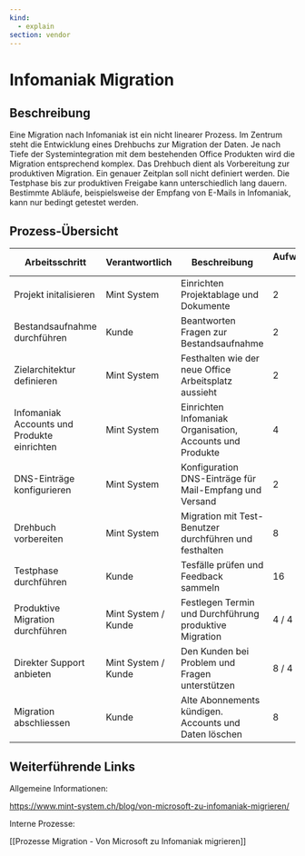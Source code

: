 ```yaml
---
kind:
  - explain
section: vendor
---
```

# Infomaniak Migration

## Beschreibung

Eine Migration nach Infomaniak ist ein nicht linearer Prozess. Im Zentrum steht die Entwicklung eines Drehbuchs zur Migration der Daten. Je nach Tiefe der Systemintegration mit dem bestehenden Office Produkten wird die Migration entsprechend komplex. Das Drehbuch dient als Vorbereitung zur produktiven Migration. Ein genauer Zeitplan soll nicht definiert werden. Die Testphase bis zur produktiven Freigabe kann unterschiedlich lang dauern. Bestimmte Abläufe, beispielsweise der Empfang von E-Mails in Infomaniak, kann nur bedingt getestet werden.

## Prozess-Übersicht

| Arbeitsschritt                              | Verantwortlich      | Beschreibung                                              | Aufwansschätzung [h] |
| ------------------------------------------- | ------------------- | --------------------------------------------------------- | -------------------- |
| Projekt initalisieren                       | Mint System         | Einrichten Projektablage und Dokumente                    | 2                    |
| Bestandsaufnahme durchführen                | Kunde               | Beantworten Fragen zur Bestandsaufnahme                   | 2                    |
| Zielarchitektur definieren                  | Mint System         | Festhalten wie der neue Office Arbeitsplatz aussieht      | 2                    |
| Infomaniak Accounts und Produkte einrichten | Mint System         | Einrichten Infomaniak Organisation, Accounts und Produkte | 4                    |
| DNS-Einträge konfigurieren                  | Mint System         | Konfiguration DNS-Einträge für Mail-Empfang und Versand   | 2                    |
| Drehbuch vorbereiten                        | Mint System         | Migration mit Test-Benutzer durchführen und festhalten    | 8                    |
| Testphase durchführen                       | Kunde               | Tesfälle prüfen und Feedback sammeln                      | 16                   |
| Produktive Migration durchführen            | Mint System / Kunde | Festlegen Termin und Durchführung produktive Migration    | 4 / 4                |
| Direkter Support anbieten                   | Mint System / Kunde | Den Kunden bei Problem und Fragen unterstützen            | 8 / 4                |
| Migration abschliessen                      | Kunde               | Alte Abonnements kündigen. Accounts und Daten löschen     | 8                    |

## Weiterführende Links

Allgemeine Informationen:

<https://www.mint-system.ch/blog/von-microsoft-zu-infomaniak-migrieren/>

Interne Prozesse:

[[Prozesse Migration - Von Microsoft zu Infomaniak migrieren]]